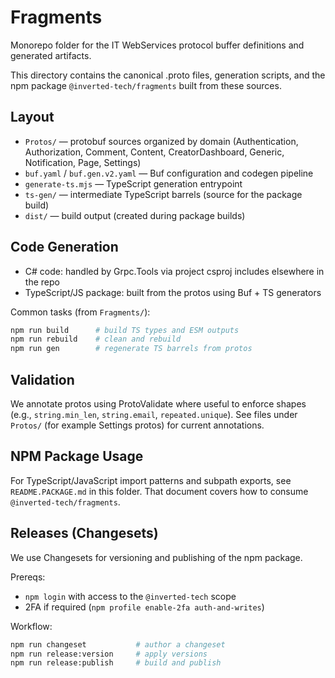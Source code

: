 # Fragments

Monorepo folder for the IT WebServices protocol buffer definitions and generated artifacts.

This directory contains the canonical .proto files, generation scripts, and the npm package `@inverted-tech/fragments` built from these sources.

## Layout
- `Protos/` — protobuf sources organized by domain (Authentication, Authorization, Comment, Content, CreatorDashboard, Generic, Notification, Page, Settings)
- `buf.yaml` / `buf.gen.v2.yaml` — Buf configuration and codegen pipeline
- `generate-ts.mjs` — TypeScript generation entrypoint
- `ts-gen/` — intermediate TypeScript barrels (source for the package build)
- `dist/` — build output (created during package builds)

## Code Generation
- C# code: handled by Grpc.Tools via project csproj includes elsewhere in the repo
- TypeScript/JS package: built from the protos using Buf + TS generators

Common tasks (from `Fragments/`):
```bash
npm run build      # build TS types and ESM outputs
npm run rebuild    # clean and rebuild
npm run gen        # regenerate TS barrels from protos
```

## Validation
We annotate protos using ProtoValidate where useful to enforce shapes (e.g., `string.min_len`, `string.email`, `repeated.unique`). See files under `Protos/` (for example Settings protos) for current annotations.

## NPM Package Usage
For TypeScript/JavaScript import patterns and subpath exports, see `README.PACKAGE.md` in this folder. That document covers how to consume `@inverted-tech/fragments`.

## Releases (Changesets)
We use Changesets for versioning and publishing of the npm package.

Prereqs:
- `npm login` with access to the `@inverted-tech` scope
- 2FA if required (`npm profile enable-2fa auth-and-writes`)

Workflow:
```bash
npm run changeset           # author a changeset
npm run release:version     # apply versions
npm run release:publish     # build and publish
```
